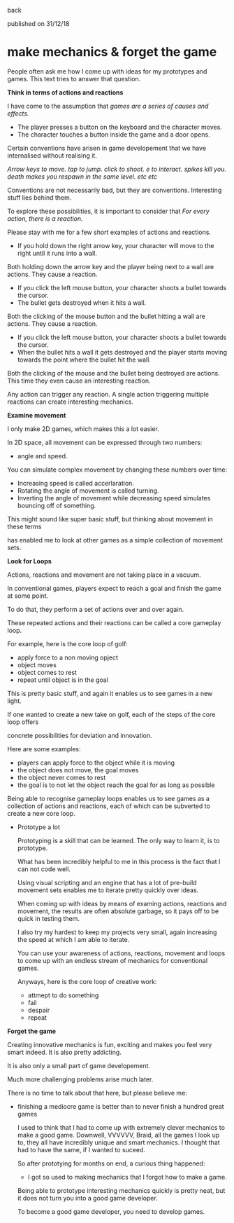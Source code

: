 back

published on 31/12/18

# make mechanics & forget the game

People often ask me how I come up with ideas for my prototypes and games.
This text tries to answer that question.




**Think in terms of actions and reactions**

  I have come to the assumption that *games are a series of causes and effects.*

  - The player presses a button on the keyboard and the character moves. 
  - The character touches a button inside the game and a door opens.


  Certain conventions have arisen in game developement that we have internalised without realising it.
  
  *Arrow keys to move. tap to jump. click to shoot. e to interact. spikes kill you. 
  death makes you respawn in the same level. etc etc*

Conventions are not necessarily bad, but they are conventions. 
Interesting stuff lies behind them.

To explore these possibilities, it is important to consider that *For every action, there is a reaction.*

  
  Please stay with me for a few short examples of actions and reactions.
  - If you hold down the right arrow key, your character will move to the right until it runs into a wall.
  
  Both holding down the arrow key and the player being next to a wall are actions. They cause a reaction.
  - If you click the left mouse button, your character shoots a bullet towards the cursor. 
  - The bullet gets destroyed when it hits a wall.
  
  Both the clicking of the mouse button and the bullet hitting a wall are actions. They cause a reaction.
  - If you click the left mouse button, your character shoots a bullet towards the cursor. 
  - When the bullet hits a wall it gets destroyed and the player starts moving towards the point where the bullet hit the wall.
  
  Both the clicking of the mouse and the bullet being destroyed are actions. This time they even cause an interesting reaction.
  
  
  
  Any action can trigger any reaction.
A single action triggering multiple reactions can create interesting mechanics.



**Examine movement**

  I only make 2D games, which makes this a lot easier.
  
  In 2D space, all movement can be expressed through two numbers:
  
  - angle and speed.
  
  You can simulate complex movement by changing these numbers over time:
  
  - Increasing speed is called accerlaration.
  - Rotating the angle of movement is called turning.
  - Inverting the angle of movement while decreasing speed simulates bouncing off of something.
  
  This might sound like super basic stuff, but thinking about movement in these terms 
  
  has enabled me to look at other games as a simple collection of movement sets.
  

**Look for Loops**

  Actions, reactions and movement are not taking place in a vacuum. 

  In conventional games, players expect to reach a goal and finish the game at some point. 
  
  To do that, they perform a set of actions  over and over again.
  
  These repeated actions and their reactions can be called a core gameplay loop.
  
  For example, here is the core loop of golf:
  - apply force to a non moving opject
  - object moves
  - object comes to rest
  - repeat until object is in the goal
    
  This is pretty basic stuff, and again it enables us to see games in a new light.
  
  If one wanted to create a new take on golf, each of the steps of the core loop offers 
  
  concrete possibilities for deviation and innovation.
  
  Here are some examples:
  - players can apply force to the object while it is moving
  - the object does not move, the goal moves
  - the object never comes to rest
  - the goal is to not let the object reach the goal for as long as possible
    
  Being able to recognise gameplay loops enables us to see games as a collection of actions and reactions, each of which can be subverted to create a new core loop.
  
- Prototype a lot
  
  Prototyping is a skill that can be learned.
  The only way to learn it, is to prototype.
  
  What has been incredibly helpful to me in this process is the fact that I can not code well.

  Using visual scripting and an engine that has a lot of pre-build movement sets enables me to iterate pretty quickly over ideas.

  When coming up with ideas by means of examing actions, reactions and movement, the results are often absolute garbage, so it pays off to be quick in testing them.

  I also try my hardest to keep my projects very small, again increasing the speed at which I am able to iterate.

  You can use your awareness of actions, reactions, movement and loops to come up with an endless stream of mechanics for conventional games. 
  
  Anyways, here is the core loop of creative work:
  - attmept to do something
  - fail
  - despair
  - repeat
  
**Forget the game**

  Creating innovative mechanics is fun, exciting and makes you feel very smart indeed.
  It is also pretty addicting.
  
  It is also only a small part of game developement.

  Much more challenging problems arise much later.

  There is no time to talk about that here, but please believe me:

- finishing a mediocre game is better than to never finish a hundred great games

  I used to think that I had to come up with extremely clever mechanics to make a good game.
  Downwell, VVVVVV, Braid, all the games I look up to, they all have incredibly unique and smart mechanics. I thought that had to have the same, if I wanted to suceed.
  
  So after prototying for months on end, a curious thing happened:
  
  - I got so used to making mechanics that I forgot how to make a game.
  
  Being able to prototype interesting mechanics quickly is pretty neat, but it does not turn you into a good game developer.

  To become a good game developer, you need to develop games.
  
  
  
